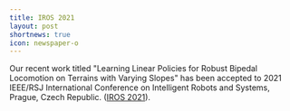 ```yaml
---
title: IROS 2021 
layout: post
shortnews: true
icon: newspaper-o
---
```


Our recent work titled "Learning Linear Policies for Robust Bipedal Locomotion
on Terrains with Varying Slopes" has been accepted to 2021 IEEE/RSJ International Conference on Intelligent Robots and Systems, Prague, Czech Republic. ([IROS 2021](https://www.iros2021.org/)).
